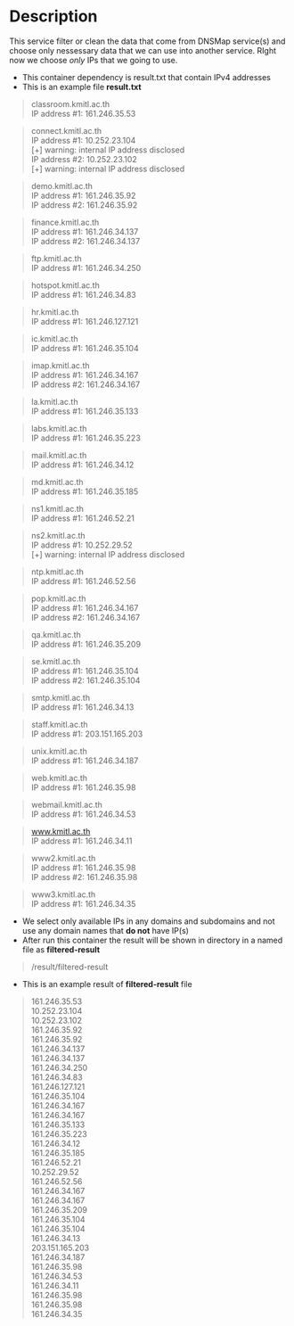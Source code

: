 # Description
This service filter or clean the data that come from DNSMap service(s) and choose only nessessary data that we can use into another service. RIght now we choose *only* IPs that we going to use.
* This container dependency is result.txt that contain IPv4 addresses
* This is an example file **result.txt**
> classroom.kmitl.ac.th\
IP address #1: 161.246.35.53

> connect.kmitl.ac.th\
IP address #1: 10.252.23.104\
[+] warning: internal IP address disclosed\
IP address #2: 10.252.23.102\
[+] warning: internal IP address disclosed

> demo.kmitl.ac.th\
IP address #1: 161.246.35.92\
IP address #2: 161.246.35.92

> finance.kmitl.ac.th\
IP address #1: 161.246.34.137\
IP address #2: 161.246.34.137

> ftp.kmitl.ac.th\
IP address #1: 161.246.34.250

> hotspot.kmitl.ac.th\
IP address #1: 161.246.34.83

> hr.kmitl.ac.th\
IP address #1: 161.246.127.121

> ic.kmitl.ac.th\
IP address #1: 161.246.35.104

> imap.kmitl.ac.th\
IP address #1: 161.246.34.167\
IP address #2: 161.246.34.167

> la.kmitl.ac.th\
IP address #1: 161.246.35.133

> labs.kmitl.ac.th\
IP address #1: 161.246.35.223

> mail.kmitl.ac.th\
IP address #1: 161.246.34.12

> md.kmitl.ac.th\
IP address #1: 161.246.35.185

> ns1.kmitl.ac.th\
IP address #1: 161.246.52.21

> ns2.kmitl.ac.th\
IP address #1: 10.252.29.52\
[+] warning: internal IP address disclosed

> ntp.kmitl.ac.th\
IP address #1: 161.246.52.56

> pop.kmitl.ac.th\
IP address #1: 161.246.34.167\
IP address #2: 161.246.34.167

> qa.kmitl.ac.th\
IP address #1: 161.246.35.209

> se.kmitl.ac.th\
IP address #1: 161.246.35.104\
IP address #2: 161.246.35.104

> smtp.kmitl.ac.th\
IP address #1: 161.246.34.13

> staff.kmitl.ac.th\
IP address #1: 203.151.165.203

> unix.kmitl.ac.th\
IP address #1: 161.246.34.187

> web.kmitl.ac.th\
IP address #1: 161.246.35.98

> webmail.kmitl.ac.th\
IP address #1: 161.246.34.53

> www.kmitl.ac.th \
IP address #1: 161.246.34.11

> www2.kmitl.ac.th\
IP address #1: 161.246.35.98\
IP address #2: 161.246.35.98

> www3.kmitl.ac.th\
IP address #1: 161.246.34.35

* We select only available IPs in any domains and subdomains and not use any domain names that **do not** have IP(s)
* After run this container the result will be shown in directory in a named file as **filtered-result**
> /result/filtered-result
* This is an example result of **filtered-result** file
> 161.246.35.53\
10.252.23.104\
10.252.23.102\
161.246.35.92\
161.246.35.92\
161.246.34.137\
161.246.34.137\
161.246.34.250\
161.246.34.83\
161.246.127.121\
161.246.35.104\
161.246.34.167\
161.246.34.167\
161.246.35.133\
161.246.35.223\
161.246.34.12\
161.246.35.185\
161.246.52.21\
10.252.29.52\
161.246.52.56\
161.246.34.167\
161.246.34.167\
161.246.35.209\
161.246.35.104\
161.246.35.104\
161.246.34.13\
203.151.165.203\
161.246.34.187\
161.246.35.98\
161.246.34.53\
161.246.34.11\
161.246.35.98\
161.246.35.98\
161.246.34.35
